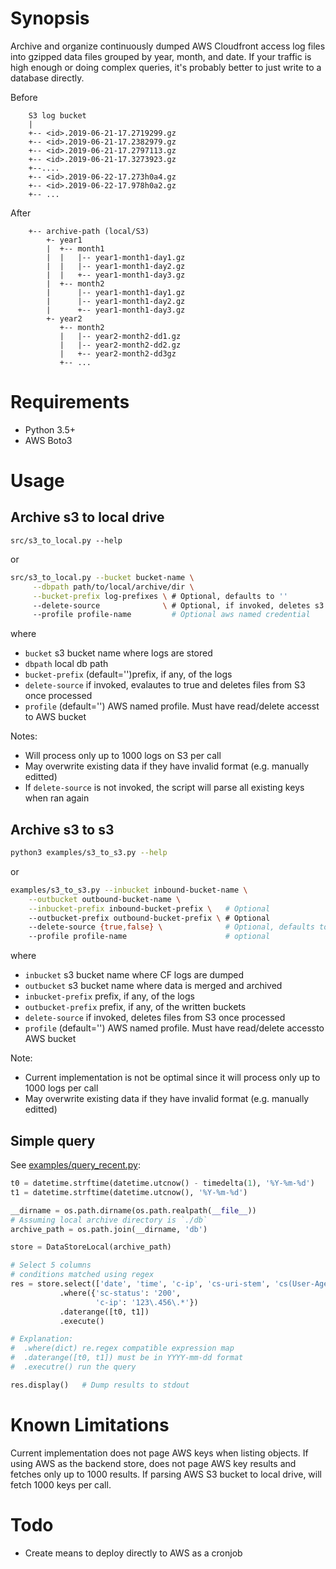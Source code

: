 # Synopsis

Archive and organize continuously dumped AWS Cloudfront access log
files into gzipped data files grouped by year, month, and date. If
your traffic is high enough or doing complex queries, it's probably
better to just write to a database directly.


Before

```text
    S3 log bucket
    |
    +-- <id>.2019-06-21-17.2719299.gz
    +-- <id>.2019-06-21-17.2382979.gz
    +-- <id>.2019-06-21-17.2797113.gz
    +-- <id>.2019-06-21-17.3273923.gz
    +--....
    +-- <id>.2019-06-22-17.273h0a4.gz
    +-- <id>.2019-06-22-17.978h0a2.gz
    +-- ...
```

After

```text
    +-- archive-path (local/S3)
        +- year1
        |  +-- month1
        |  |   |-- year1-month1-day1.gz
        |  |   |-- year1-month1-day2.gz
        |  |   +-- year1-month1-day3.gz
        |  +-- month2
        |      |-- year1-month1-day1.gz
        |      |-- year1-month1-day2.gz
        |      +-- year1-month1-day3.gz
        +- year2
           +-- month2
           |   |-- year2-month2-dd1.gz
           |   |-- year2-month2-dd2.gz
           |   +-- year2-month2-dd3gz
           +-- ...
```

# Requirements

- Python 3.5+
- AWS Boto3

# Usage

## Archive s3 to local drive

```
src/s3_to_local.py --help
```

or

```bash
src/s3_to_local.py --bucket bucket-name \
     --dbpath path/to/local/archive/dir \
     --bucket-prefix log-prefixes \ # Optional, defaults to ''
     --delete-source              \ # Optional, if invoked, deletes s3 content
     --profile profile-name         # Optional aws named credential
```

where
- `bucket` s3 bucket name where logs are stored
- `dbpath` local db path
- `bucket-prefix` (default='')prefix, if any, of the logs
- `delete-source` if invoked, evalautes to true and deletes files
                  from S3 once processed
- `profile` (default='') AWS named profile. Must have read/delete
            accesst to AWS bucket

Notes:
- Will process only up to 1000 logs on S3 per call
- May overwrite existing data if they have invalid format
  (e.g. manually editted)
- If `delete-source` is not invoked, the script will parse all
  existing keys when ran again


## Archive s3 to s3

```bash
python3 examples/s3_to_s3.py --help
```
or

```bash
examples/s3_to_s3.py --inbucket inbound-bucket-name \
    --outbucket outbound-bucket-name \
    --inbucket-prefix inbound-bucket-prefix \   # Optional
    --outbucket-prefix outbound-bucket-prefix \ # Optional
    --delete-source {true,false} \              # Optional, defaults to 'false'
    --profile profile-name                      # optional
```

where
- `inbucket` s3 bucket name where CF logs are dumped
- `outbucket` s3 bucket name where data is merged and archived
- `inbucket-prefix` prefix, if any, of the logs
- `outbucket-prefix` prefix, if any, of the written buckets
- `delete-source` if invoked, deletes files from S3 once processed
- `profile` (default='') AWS named profile. Must have read/delete
            accessto AWS bucket

Note:
- Current implementation is not be optimal since it will process only
  up to 1000 logs per call
- May overwrite existing data if they have invalid format
  (e.g. manually editted)

## Simple query

See [examples/query_recent.py](examples/query_recent.py):

```python
t0 = datetime.strftime(datetime.utcnow() - timedelta(1), '%Y-%m-%d')
t1 = datetime.strftime(datetime.utcnow(), '%Y-%m-%d')

__dirname = os.path.dirname(os.path.realpath(__file__))
# Assuming local archive directory is `./db`
archive_path = os.path.join(__dirname, 'db')

store = DataStoreLocal(archive_path)

# Select 5 columns
# conditions matched using regex
res = store.select(['date', 'time', 'c-ip', 'cs-uri-stem', 'cs(User-Agent)']) \
           .where({'sc-status': '200',
                   'c-ip': '123\.456\.*'})
           .daterange([t0, t1])
           .execute()

# Explanation:
#  .where(dict) re.regex compatible expression map
#  .daterange([t0, t1]) must be in YYYY-mm-dd format
#  .executre() run the query

res.display()   # Dump results to stdout
```

# Known Limitations

Current implementation does not page AWS keys when listing objects. If
using AWS as the backend store, does not page AWS key results and
fetches only up to 1000 results. If parsing AWS S3 bucket to local
drive, will fetch 1000 keys per call.

# Todo

- Create means to deploy directly to AWS as a cronjob
